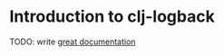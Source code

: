 # Introduction to clj-logback

TODO: write [great documentation](http://jacobian.org/writing/great-documentation/what-to-write/)
